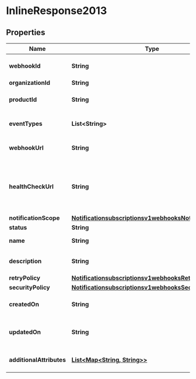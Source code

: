 
# InlineResponse2013

## Properties
Name | Type | Description | Notes
------------ | ------------- | ------------- | -------------
**webhookId** | **String** | Webhook Id. This is generated by the server. |  [optional]
**organizationId** | **String** | Organization ID |  [optional]
**productId** | **String** | The product you are receiving a webhook for. |  [optional]
**eventTypes** | **List&lt;String&gt;** | Array of the different events for a given product id. |  [optional]
**webhookUrl** | **String** | The client&#39;s endpoint (URL) to receive webhooks. |  [optional]
**healthCheckUrl** | **String** | The client&#39;s health check endpoint (URL). This should be as close as possible to the actual webhookUrl. |  [optional]
**notificationScope** | [**Notificationsubscriptionsv1webhooksNotificationScope**](Notificationsubscriptionsv1webhooksNotificationScope.md) |  |  [optional]
**status** | **String** | Webhook status. |  [optional]
**name** | **String** | Client friendly webhook name. |  [optional]
**description** | **String** | Client friendly webhook description. |  [optional]
**retryPolicy** | [**Notificationsubscriptionsv1webhooksRetryPolicy**](Notificationsubscriptionsv1webhooksRetryPolicy.md) |  |  [optional]
**securityPolicy** | [**Notificationsubscriptionsv1webhooksSecurityPolicy**](Notificationsubscriptionsv1webhooksSecurityPolicy.md) |  |  [optional]
**createdOn** | **String** | Date on which webhook was created/registered. |  [optional]
**updatedOn** | **String** | Date on which webhook was most recently updated. |  [optional]
**additionalAttributes** | [**List&lt;Map&lt;String, String&gt;&gt;**](Map.md) | Additional, free form configuration data. |  [optional]



